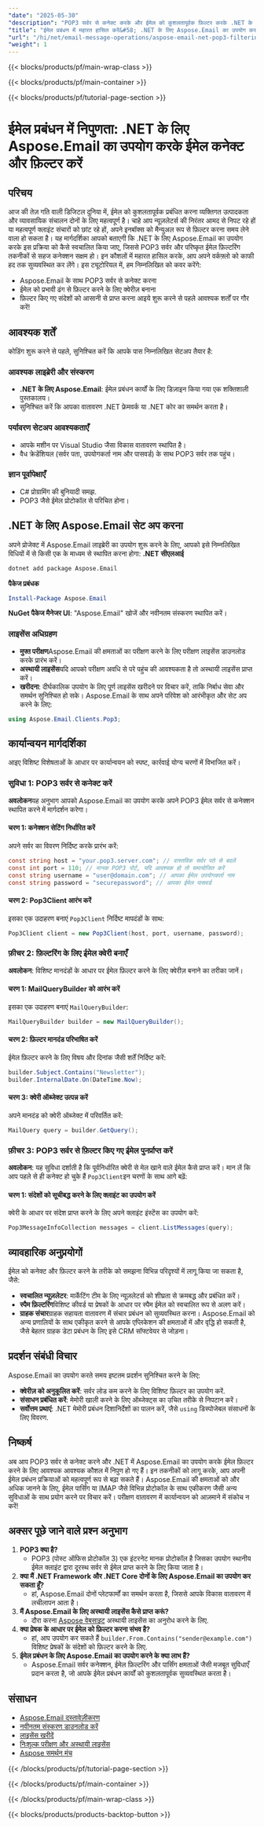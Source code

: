 ```yaml
---
"date": "2025-05-30"
"description": "POP3 सर्वर से कनेक्ट करके और ईमेल को कुशलतापूर्वक फ़िल्टर करके .NET के लिए Aspose.Email के साथ ईमेल प्रबंधन को स्वचालित करने का तरीका जानें।"
"title": "ईमेल प्रबंधन में महारत हासिल करें&#58; .NET के लिए Aspose.Email का उपयोग करके ईमेल कनेक्ट करें और फ़िल्टर करें"
"url": "/hi/net/email-message-operations/aspose-email-net-pop3-filtering-guide/"
"weight": 1
---
```


{{< blocks/products/pf/main-wrap-class >}}

{{< blocks/products/pf/main-container >}}

{{< blocks/products/pf/tutorial-page-section >}}
# ईमेल प्रबंधन में निपुणता: .NET के लिए Aspose.Email का उपयोग करके ईमेल कनेक्ट और फ़िल्टर करें
## परिचय
आज की तेज़ गति वाली डिजिटल दुनिया में, ईमेल को कुशलतापूर्वक प्रबंधित करना व्यक्तिगत उत्पादकता और व्यावसायिक संचालन दोनों के लिए महत्वपूर्ण है। चाहे आप न्यूज़लेटर्स की निरंतर आमद से निपट रहे हों या महत्वपूर्ण क्लाइंट संचारों को छांट रहे हों, अपने इनबॉक्स को मैन्युअल रूप से फ़िल्टर करना समय लेने वाला हो सकता है। यह मार्गदर्शिका आपको बताएगी कि .NET के लिए Aspose.Email का उपयोग करके इस प्रक्रिया को कैसे स्वचालित किया जाए, जिससे POP3 सर्वर और परिष्कृत ईमेल फ़िल्टरिंग तकनीकों से सहज कनेक्शन सक्षम हो।
इन कौशलों में महारत हासिल करके, आप अपने वर्कफ़्लो को काफी हद तक सुव्यवस्थित कर लेंगे। इस ट्यूटोरियल में, हम निम्नलिखित को कवर करेंगे:
- Aspose.Email के साथ POP3 सर्वर से कनेक्ट करना
- ईमेल को प्रभावी ढंग से फ़िल्टर करने के लिए क्वेरीज़ बनाना
- फ़िल्टर किए गए संदेशों को आसानी से प्राप्त करना
आइये शुरू करने से पहले आवश्यक शर्तों पर गौर करें!
## आवश्यक शर्तें
कोडिंग शुरू करने से पहले, सुनिश्चित करें कि आपके पास निम्नलिखित सेटअप तैयार है:
### आवश्यक लाइब्रेरी और संस्करण
- **.NET के लिए Aspose.Email**: ईमेल प्रबंधन कार्यों के लिए डिज़ाइन किया गया एक शक्तिशाली पुस्तकालय।
- सुनिश्चित करें कि आपका वातावरण .NET फ्रेमवर्क या .NET कोर का समर्थन करता है।
### पर्यावरण सेटअप आवश्यकताएँ
- आपके मशीन पर Visual Studio जैसा विकास वातावरण स्थापित है।
- वैध क्रेडेंशियल (सर्वर पता, उपयोगकर्ता नाम और पासवर्ड) के साथ POP3 सर्वर तक पहुंच।
### ज्ञान पूर्वापेक्षाएँ
- C# प्रोग्रामिंग की बुनियादी समझ.
- POP3 जैसे ईमेल प्रोटोकॉल से परिचित होना।
## .NET के लिए Aspose.Email सेट अप करना
अपने प्रोजेक्ट में Aspose.Email लाइब्रेरी का उपयोग शुरू करने के लिए, आपको इसे निम्नलिखित विधियों में से किसी एक के माध्यम से स्थापित करना होगा:
**.NET सीएलआई**
```bash
dotnet add package Aspose.Email
```
**पैकेज प्रबंधक**
```powershell
Install-Package Aspose.Email
```
**NuGet पैकेज मैनेजर UI**: "Aspose.Email" खोजें और नवीनतम संस्करण स्थापित करें।
### लाइसेंस अधिग्रहण
- **मुफ्त परीक्षण**Aspose.Email की क्षमताओं का परीक्षण करने के लिए परीक्षण लाइसेंस डाउनलोड करके प्रारंभ करें।
- **अस्थायी लाइसेंस**यदि आपको परीक्षण अवधि से परे पहुंच की आवश्यकता है तो अस्थायी लाइसेंस प्राप्त करें।
- **खरीदना**: दीर्घकालिक उपयोग के लिए पूर्ण लाइसेंस खरीदने पर विचार करें, ताकि निर्बाध सेवा और समर्थन सुनिश्चित हो सके।
Aspose.Email के साथ अपने परिवेश को आरंभीकृत और सेट अप करने के लिए:
```csharp
using Aspose.Email.Clients.Pop3;
```
## कार्यान्वयन मार्गदर्शिका
आइए विशिष्ट विशेषताओं के आधार पर कार्यान्वयन को स्पष्ट, कार्रवाई योग्य चरणों में विभाजित करें।
### सुविधा 1: POP3 सर्वर से कनेक्ट करें
**अवलोकन**यह अनुभाग आपको Aspose.Email का उपयोग करके अपने POP3 ईमेल सर्वर से कनेक्शन स्थापित करने में मार्गदर्शन करेगा।
#### चरण 1: कनेक्शन सेटिंग निर्धारित करें
अपने सर्वर का विवरण निर्दिष्ट करके प्रारंभ करें:
```csharp
const string host = "your.pop3.server.com"; // वास्तविक सर्वर पते से बदलें
const int port = 110; // मानक POP3 पोर्ट, यदि आवश्यक हो तो समायोजित करें
const string username = "user@domain.com"; // आपका ईमेल उपयोगकर्ता नाम
const string password = "securepassword"; // आपका ईमेल पासवर्ड
```
#### चरण 2: Pop3Client आरंभ करें
इसका एक उदाहरण बनाएं `Pop3Client` निर्दिष्ट मापदंडों के साथ:
```csharp
Pop3Client client = new Pop3Client(host, port, username, password);
```
### फ़ीचर 2: फ़िल्टरिंग के लिए ईमेल क्वेरी बनाएँ
**अवलोकन**: विशिष्ट मानदंडों के आधार पर ईमेल फ़िल्टर करने के लिए क्वेरीज़ बनाने का तरीका जानें।
#### चरण 1: MailQueryBuilder को आरंभ करें
इसका एक उदाहरण बनाएं `MailQueryBuilder`:
```csharp
MailQueryBuilder builder = new MailQueryBuilder();
```
#### चरण 2: फ़िल्टर मानदंड परिभाषित करें
ईमेल फ़िल्टर करने के लिए विषय और दिनांक जैसी शर्तें निर्दिष्ट करें:
```csharp
builder.Subject.Contains("Newsletter");
builder.InternalDate.On(DateTime.Now);
```
#### चरण 3: क्वेरी ऑब्जेक्ट उत्पन्न करें
अपने मानदंड को क्वेरी ऑब्जेक्ट में परिवर्तित करें:
```csharp
MailQuery query = builder.GetQuery();
```
### फ़ीचर 3: POP3 सर्वर से फ़िल्टर किए गए ईमेल पुनर्प्राप्त करें
**अवलोकन**: यह सुविधा दर्शाती है कि पूर्वनिर्धारित क्वेरी से मेल खाने वाले ईमेल कैसे प्राप्त करें।
मान लें कि आप पहले से ही कनेक्ट हो चुके हैं `Pop3Client`इन चरणों के साथ आगे बढ़ें:
#### चरण 1: संदेशों को सूचीबद्ध करने के लिए क्लाइंट का उपयोग करें
क्वेरी के आधार पर संदेश प्राप्त करने के लिए अपने क्लाइंट इंस्टेंस का उपयोग करें:
```csharp
Pop3MessageInfoCollection messages = client.ListMessages(query);
```
## व्यावहारिक अनुप्रयोगों
ईमेल को कनेक्ट और फ़िल्टर करने के तरीके को समझना विभिन्न परिदृश्यों में लागू किया जा सकता है, जैसे:
- **स्वचालित न्यूज़लेटर**: मार्केटिंग टीम के लिए न्यूज़लेटर्स को शीघ्रता से क्रमबद्ध और प्रबंधित करें।
- **स्पैम फ़िल्टरिंग**विशिष्ट कीवर्ड या प्रेषकों के आधार पर स्पैम ईमेल को स्वचालित रूप से अलग करें।
- **ग्राहक संचार**ग्राहक सहायता वातावरण में संचार प्रबंधन को सुव्यवस्थित करना।
Aspose.Email को अन्य प्रणालियों के साथ एकीकृत करने से आपके एप्लिकेशन की क्षमताओं में और वृद्धि हो सकती है, जैसे बेहतर ग्राहक डेटा प्रबंधन के लिए इसे CRM सॉफ्टवेयर से जोड़ना।
## प्रदर्शन संबंधी विचार
Aspose.Email का उपयोग करते समय इष्टतम प्रदर्शन सुनिश्चित करने के लिए:
- **क्वेरीज़ को अनुकूलित करें**: सर्वर लोड कम करने के लिए विशिष्ट फ़िल्टर का उपयोग करें.
- **संसाधन प्रबंधित करें**: मेमोरी खाली करने के लिए ऑब्जेक्ट्स का उचित तरीके से निपटान करें।
- **सर्वोत्तम प्रथाएं**: .NET मेमोरी प्रबंधन दिशानिर्देशों का पालन करें, जैसे `using` डिस्पोजेबल संसाधनों के लिए विवरण.
## निष्कर्ष
अब आप POP3 सर्वर से कनेक्ट करने और .NET में Aspose.Email का उपयोग करके ईमेल फ़िल्टर करने के लिए आवश्यक आवश्यक कौशल में निपुण हो गए हैं। इन तकनीकों को लागू करके, आप अपनी ईमेल प्रबंधन प्रक्रियाओं को महत्वपूर्ण रूप से बढ़ा सकते हैं।
Aspose.Email की क्षमताओं को और अधिक जानने के लिए, ईमेल पार्सिंग या IMAP जैसे विभिन्न प्रोटोकॉल के साथ एकीकरण जैसी अन्य सुविधाओं के साथ प्रयोग करने पर विचार करें। परीक्षण वातावरण में कार्यान्वयन को आज़माने में संकोच न करें!
## अक्सर पूछे जाने वाले प्रश्न अनुभाग
1. **POP3 क्या है?**
   - POP3 (पोस्ट ऑफिस प्रोटोकॉल 3) एक इंटरनेट मानक प्रोटोकॉल है जिसका उपयोग स्थानीय ईमेल क्लाइंट द्वारा दूरस्थ सर्वर से ईमेल प्राप्त करने के लिए किया जाता है।
2. **क्या मैं .NET Framework और .NET Core दोनों के लिए Aspose.Email का उपयोग कर सकता हूँ?**
   - हां, Aspose.Email दोनों प्लेटफार्मों का समर्थन करता है, जिससे आपके विकास वातावरण में लचीलापन आता है।
3. **मैं Aspose.Email के लिए अस्थायी लाइसेंस कैसे प्राप्त करूं?**
   - दौरा करना [Aspose वेबसाइट](https://purchase.aspose.com/temporary-license/) अस्थायी लाइसेंस का अनुरोध करने के लिए.
4. **क्या प्रेषक के आधार पर ईमेल को फ़िल्टर करना संभव है?**
   - हां, आप उपयोग कर सकते हैं `builder.From.Contains("sender@example.com")` विशिष्ट प्रेषकों के संदेशों को फ़िल्टर करने के लिए.
5. **ईमेल प्रबंधन के लिए Aspose.Email का उपयोग करने के क्या लाभ हैं?**
   - Aspose.Email सर्वर कनेक्शन, ईमेल फ़िल्टरिंग और पार्सिंग क्षमताओं जैसी मजबूत सुविधाएँ प्रदान करता है, जो आपके ईमेल प्रबंधन कार्यों को कुशलतापूर्वक सुव्यवस्थित करता है।
## संसाधन
- [Aspose.Email दस्तावेज़ीकरण](https://reference.aspose.com/email/net/)
- [नवीनतम संस्करण डाउनलोड करें](https://releases.aspose.com/email/net/)
- [लाइसेंस खरीदें](https://purchase.aspose.com/buy)
- [निःशुल्क परीक्षण और अस्थायी लाइसेंस](https://releases.aspose.com/email/net/)
- [Aspose समर्थन मंच](https://forum.aspose.com/c/email/10)

{{< /blocks/products/pf/tutorial-page-section >}}

{{< /blocks/products/pf/main-container >}}

{{< /blocks/products/pf/main-wrap-class >}}

{{< blocks/products/products-backtop-button >}}